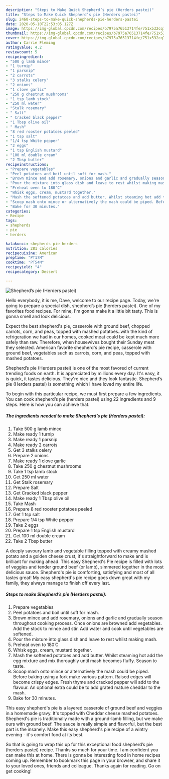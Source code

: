 ```yaml
---
description: "Steps to Make Quick Shepherd’s pie (Herders pastei)"
title: "Steps to Make Quick Shepherd’s pie (Herders pastei)"
slug: 2460-steps-to-make-quick-shepherds-pie-herders-pastei
date: 2020-05-10T22:53:05.127Z
image: https://img-global.cpcdn.com/recipes/b7975a76513714fe/751x532cq70/shepherds-pie-herders-pastei-recipe-main-photo.jpg
thumbnail: https://img-global.cpcdn.com/recipes/b7975a76513714fe/751x532cq70/shepherds-pie-herders-pastei-recipe-main-photo.jpg
cover: https://img-global.cpcdn.com/recipes/b7975a76513714fe/751x532cq70/shepherds-pie-herders-pastei-recipe-main-photo.jpg
author: Carrie Fleming
ratingvalue: 4.2
reviewcount: 5
recipeingredient:
- "500 g lamb mince"
- "1 turnip"
- "1 parsnip"
- "2 carrots"
- "3 stalks celery"
- "2 onions"
- "1 clove garlic"
- "250 g chestnut mushrooms"
- "1 tsp lamb stock"
- "250 ml water"
- "Stalk rosemary"
- " Salt"
- " Cracked black pepper"
- "1 Tbsp olive oil"
- " Mash"
- "8 red rooster potatoes peeled"
- "1 tsp salt"
- "1/4 tsp White pepper"
- "2 eggs"
- "1 tsp English mustard"
- "100 ml double cream"
- "2 Tbsp butter"
recipeinstructions:
- "Prepare vegetables"
- "Peel potatoes and boil until soft for mash."
- "Brown mince and add rosemary, onions and garlic and gradually season throughout cooking process. Once onions are browned add vegetables. Add the stock to mince and stir. Add water and cook until vegetables are softened."
- "Pour the mixture into glass dish and leave to rest whilst making mash."
- "Preheat oven to 180’C"
- "Whisk eggs, cream, mustard together."
- "Mash the softened potatoes and add butter. Whilst steaming hot add the egg mixture and mix thoroughly until mash becomes fluffy. Season to taste."
- "Scoop mash onto mince or alternatively the mash could be piped. Before baking using a fork make various pattern. Raised edges will become crispy edges. Fresh thyme and cracked pepper will add to the flavour. An optional extra could be to add grated mature cheddar to the mash."
- "Bake for 30 minutes."
categories:
- Recipe
tags:
- shepherds
- pie
- herders

katakunci: shepherds pie herders 
nutrition: 281 calories
recipecuisine: American
preptime: "PT17M"
cooktime: "PT54M"
recipeyield: "4"
recipecategory: Dessert

---
```



![Shepherd’s pie (Herders pastei)](https://img-global.cpcdn.com/recipes/b7975a76513714fe/751x532cq70/shepherds-pie-herders-pastei-recipe-main-photo.jpg)

Hello everybody, it is me, Dave, welcome to our recipe page. Today, we're going to prepare a special dish, shepherd’s pie (herders pastei). One of my favorites food recipes. For mine, I'm gonna make it a little bit tasty. This is gonna smell and look delicious.

Expect the best shepherd&#39;s pie, casserole with ground beef, chopped carrots, corn, and peas, topped with mashed potatoes..with the kind of refrigeration we had in our homes, cooked meat could be kept much more safely than raw. Therefore, when housewives bought their Sunday meat they selected. American favorite shepherd&#39;s pie recipe, casserole with ground beef, vegetables such as carrots, corn, and peas, topped with mashed potatoes.

Shepherd’s pie (Herders pastei) is one of the most favored of current trending foods on earth. It is appreciated by millions every day. It's easy, it is quick, it tastes delicious. They're nice and they look fantastic. Shepherd’s pie (Herders pastei) is something which I have loved my entire life.


To begin with this particular recipe, we must first prepare a few ingredients. You can cook shepherd’s pie (herders pastei) using 22 ingredients and 9 steps. Here is how you can achieve that.

<!--inarticleads1-->

##### The ingredients needed to make Shepherd’s pie (Herders pastei):

1. Take 500 g lamb mince
1. Make ready 1 turnip
1. Make ready 1 parsnip
1. Make ready 2 carrots
1. Get 3 stalks celery
1. Prepare 2 onions
1. Make ready 1 clove garlic
1. Take 250 g chestnut mushrooms
1. Take 1 tsp lamb stock
1. Get 250 ml water
1. Get Stalk rosemary
1. Prepare  Salt
1. Get  Cracked black pepper
1. Make ready 1 Tbsp olive oil
1. Take  Mash
1. Prepare 8 red rooster potatoes peeled
1. Get 1 tsp salt
1. Prepare 1/4 tsp White pepper
1. Take 2 eggs
1. Prepare 1 tsp English mustard
1. Get 100 ml double cream
1. Take 2 Tbsp butter


A deeply savoury lamb and vegetable filling topped with creamy mashed potato and a golden cheese crust, it&#39;s straightforward to make and is brilliant for making ahead. This easy Shepherd&#39;s Pie recipe is filled with lots of veggies and tender ground beef (or lamb), simmered together in the most delicious sauce. Shepherd&#39;s pie is comforting, satisfying and most of all tastes great! My easy shepherd&#39;s pie recipe goes down great with my family, they always manage to finish off every last. 

<!--inarticleads2-->

##### Steps to make Shepherd’s pie (Herders pastei):

1. Prepare vegetables
1. Peel potatoes and boil until soft for mash.
1. Brown mince and add rosemary, onions and garlic and gradually season throughout cooking process. Once onions are browned add vegetables. Add the stock to mince and stir. Add water and cook until vegetables are softened.
1. Pour the mixture into glass dish and leave to rest whilst making mash.
1. Preheat oven to 180’C
1. Whisk eggs, cream, mustard together.
1. Mash the softened potatoes and add butter. Whilst steaming hot add the egg mixture and mix thoroughly until mash becomes fluffy. Season to taste.
1. Scoop mash onto mince or alternatively the mash could be piped. Before baking using a fork make various pattern. Raised edges will become crispy edges. Fresh thyme and cracked pepper will add to the flavour. An optional extra could be to add grated mature cheddar to the mash.
1. Bake for 30 minutes.


This easy shepherd&#39;s pie is a layered casserole of ground beef and veggies in a homemade gravy. It&#39;s topped with Cheddar cheese mashed potatoes. Shepherd&#39;s pie is traditionally made with a ground-lamb filling, but we make ours with ground beef. The sauce is really simple and flavorful, but the best part is the insanely. Make this easy shepherd&#39;s pie recipe of a wintry evening - it&#39;s comfort food at its best. 

So that is going to wrap this up for this exceptional food shepherd’s pie (herders pastei) recipe. Thanks so much for your time. I am confident you can make this at home. There is gonna be interesting food in home recipes coming up. Remember to bookmark this page in your browser, and share it to your loved ones, friends and colleague. Thanks again for reading. Go on get cooking!
